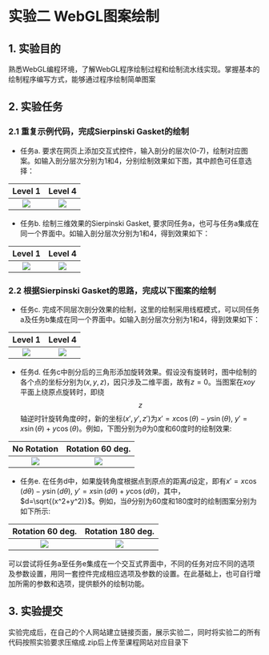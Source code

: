 # 实验二 WebGL图案绘制

## 1. 实验目的

熟悉WebGL编程环境，了解WebGL程序绘制过程和绘制流水线实现。掌握基本的绘制程序编写方式，能够通过程序绘制简单图案

## 2. 实验任务

### 2.1 重复示例代码，完成Sierpinski Gasket的绘制

* 任务a. 要求在网页上添加交互式控件，输入剖分的层次(0-7)，绘制对应图案。如输入剖分层次分别为1和4，分别绘制效果如下图，其中颜色可任意选择：

Level 1             |  Level 4
:-------------------------:|:-------------------------:
![](../../images/cg/chap02/ch02-lab-gasket_level1.png)  |  ![](../../images/cg/chap02/ch02-lab-gasket_level4.png)


* 任务b. 绘制三维效果的Sierpinski Gasket, 要求同任务a，也可与任务a集成在同一个界面中。如输入剖分层次分别为1和4，得到效果如下：

Level 1             |  Level 4
:-------------------------:|:-------------------------:
![](../../images/cg/chap02/ch02-lab-gasket3d_level1.png)  |  ![](../../images/cg/chap02/ch02-lab-gasket3d_level4.png)

### 2.2 根据Sierpinski Gasket的思路，完成以下图案的绘制

* 任务c. 完成不同层次剖分效果的绘制，这里的绘制采用线框模式，可以同任务a及任务b集成在同一个界面中。如输入剖分层次分别为1和4，得到效果如下：

Level 1             |  Level 4
:-------------------------:|:-------------------------:
![](../../images/cg/chap02/ch02-lab-triangletesse_level1.png)  |  ![](../../images/cg/chap02/ch02-lab-triangletesse_level4.png)

* 任务d. 任务c中剖分后的三角形添加旋转效果。假设没有旋转时，图中绘制的各个点的坐标分别为$(x,y,z)$，因只涉及二维平面，故有$z=0$。当图案在$xoy$平面上绕原点旋转时，即绕$$z$$轴逆时针旋转角度$\theta$时，新的坐标$(x',y',z')$为$x'=x\cos(\theta)-y\sin(\theta)$, $y'=x\sin(\theta)+y\cos(\theta)$。例如，下图分别为$\theta$为0度和60度时的绘制效果:

No Rotation             |  Rotation 60 deg.
:-------------------------:|:-------------------------:
![](../../images/cg/chap02/ch02-lab-triangletesse_level4.png)  |  ![](../../images/cg/chap02/ch02-lab-triangletesse_level4-rot60-notwist.png)

* 任务e. 在任务d中，如果旋转角度根据点到原点的距离$d$设定，即有$x'=x\cos(d\theta)-y\sin(d\theta)$, $y'=x\sin(d\theta)+y\cos(d\theta)$，其中，$d=\sqrt{(x^2+y^2)}$。例如，当$\theta$分别为60度和180度时的绘制图案分别为如下所示:

Rotation 60 deg.       |  Rotation 180 deg.
:-------------------------:|:-------------------------:
![](../../images/cg/chap02/ch02-lab-triangletesse_level4-rot60-twist.png)  |  ![](../../images/cg/chap02/ch02-lab-triangletesse_level4-rot180-twist.png)

可以尝试将任务a至任务e集成在一个交互式界面中，不同的任务对应不同的选项及参数设置，用同一套控件完成相应选项及参数的设置。在此基础上，也可自行增加所需的参数和选项，提供额外的绘制功能。

## 3. 实验提交

实验完成后，在自己的个人网站建立链接页面，展示实验二，同时将实验二的所有代码按照实验要求压缩成.zip后上传至课程网站对应目录下